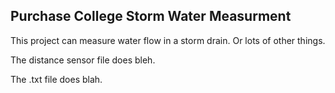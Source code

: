 ## Purchase College Storm Water Measurment

This project can measure water flow in a storm drain. Or lots of other things.

The distance sensor file does bleh.

The .txt file does blah.
